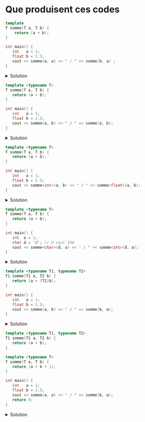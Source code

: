 # Que produisent ces codes


~~~cpp
template
T somme(T a, T b) {
    return (a + b);
}

int main() {
   int   a = 1;
   float b = 2.5;
   cout << somme(a, a) << " / " << somme(b, a) ;
}
~~~

<details>
<summary>Solution</summary>

Erreur de compilation, le `template` est incomplet.

------------------------------------------------
</details>

~~~cpp
template <typename T>
T somme(T a, T b) {
   return (a + b);
}

int main() {
   int   a = 1;
   float b = 2.5;
   cout << somme(a, b) << " / " << somme(a, b);
}
~~~

<details>
<summary>Solution</summary>

Erreur de compilation, la déduction de type n'est pas possible, les types sont différents.

------------------------------------------------
</details>

~~~cpp
template <typename T>
T somme(T a, T b) {
   return (a + b);
}

int main() {
   int   a = 1;
   float b = 2.5;
   cout << somme<int>(a, b) << " / " << somme<float>(a, b);
}
~~~

<details>
<summary>Solution</summary>

`3 / 3.5`

- l'appel `somme<int>  (a, b)` fait la somme en `int`   => 1 + 2 = 3
- l'appel `somme<float>(a, b)` fait la somme en `float` => 1.0f + 2.5f = 3.5f

------------------------------------------------
</details>

~~~cpp
template <typename T>
T somme(T a, T b) {
   return (a + b);
}

int main() {
   int  a = 1;
   char d = 'd'; // d vaut 100
   cout << somme<char>(d, a) << " / " << somme<int>(d, a);
}
~~~

<details>
<summary>Solution</summary>

`e / 101`

- l'appel `somme<char>(d, a)` fait la somme en `char`<br>
    100 + 1 = 100 en entier à cause du `+` => promotion en `int`<br>
    et retourne ceci dans T qui est un `char` => 'e';
- l'appel `somme<int>(d, a)`  fait la somme en `int ` => 100 + 1 = 101

------------------------------------------------
</details>

~~~cpp
template <typename T1, typename T2>
T1 somme(T1 a, T2 b) {
   return (a + (T1)b);
}

int main() {
   int   a = 1;
   float b = 2.5;
   cout << somme(a, b) << " / " << somme(b, a);
}
~~~

<details>
<summary>Solution</summary>

`3 / 3.5`

- l'appel `somme(a, b)` utilise `int` pour `T1` et `float` pour `T2`
	- la somme se fait en int (`int` comme reçu et `float` casté en  `int`)
	- le résultat `3` est transmis en valeur de retour
- l'appel `somme(b, a)` utilise `float ` pour `T1` et `int` pour `T2`
	- la somme se fait en double (`float` promu en `double` et `int` converti en `double`)
	- le résultat `3.5` est casté (conversion dégradante) en `T1` => `3.5f`

------------------------------------------------
</details>

~~~cpp
template <typename T1, typename T2>
T1 somme(T1 a, T2 b) {
   return (a + b);
}

template <typename T>
T somme(T a, T b) {
   return (a + b + 1);
}

int main() {
   int   a = 1;
   float b = 2.5;
   cout << somme(a, a) << " / " << somme(b, a);
   return 0;
}
~~~

<details>
<summary>Solution</summary>

`3 / 3.5`

Il y a surcharge de la fonction *somme(..)* générique

1. `template <typename T1, typename T2> T1 somme(T1 a, T2 b)`
1. `template <typename T> T1 somme(T a, T b)`

<br>

- l'appel `somme(a, a)` avec (`int`, `int`) va appeler `T somme(T a, T b)` et retourner 3
- l'appel `somme(b, a)` avec (`float`, `int`) va appeler `T1 somme(T1 a, T2 b)` et retourner 3.5

------------------------------------------------
</details>


